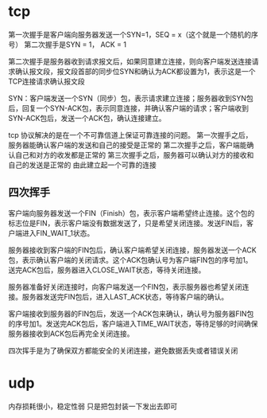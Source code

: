 # tcp

第一次握手是客户端向服务器发送一个SYN=1，SEQ = x（这个就是一个随机的序号）
第二次握手是SYN = 1， ACK = 1

第二次握手是服务器收到请求报文后，如果同意建立连接，则向客户端发送连接请求确认报文段，报文段首部的同步位SYN和确认为ACK都设置为1，表示这是一个TCP连接请求确认报文段

SYN：客户端发送一个SYN（同步）包，表示请求建立连接；服务器收到SYN包后，回复一个SYN-ACK包，表示同意连接，并确认客户端的请求；客户端收到SYN-ACK包后，发送一个ACK包，确认连接建立。

tcp 协议解决的是在一个不可靠信道上保证可靠连接的问题。
第一次握手之后，服务器能确认客户端的发送和自己的接受是正常的
第二次握手之后，客户端能确认自己和对方的收发都是正常的
第三次握手之后，服务器可以确认对方的接收和自己的发送是正常的
由此建立起一个可靠的连接

## 四次挥手
客户端向服务器发送一个FIN（Finish）包，表示客户端希望终止连接。这个包的标志位是FIN，表示客户端没有数据发送了，只是希望关闭连接。发送FIN后，客户端进入FIN_WAIT_1状态。

服务器接收到客户端的FIN包后，确认客户端希望关闭连接，服务器发送一个ACK包，表示确认客户端的关闭请求。这个ACK包确认号为客户端FIN包的序号加1。送完ACK包后，服务器进入CLOSE_WAIT状态，等待关闭连接。

服务器准备好关闭连接时，向客户端发送一个FIN包，表示服务器也希望关闭连接。服务器发送完FIN包后，进入LAST_ACK状态，等待客户端的确认。

客户端接收到服务器的FIN包后，发送一个ACK包来确认，确认号为服务器FIN包的序号加1。发送完ACK包后，客户端进入TIME_WAIT状态，等待足够的时间确保服务器接收到ACK包后再完全关闭连接。

四次挥手是为了确保双方都能安全的关闭连接，避免数据丢失或者错误关闭

# udp

内存损耗很小，稳定性弱
只是把包封装一下发出去即可



